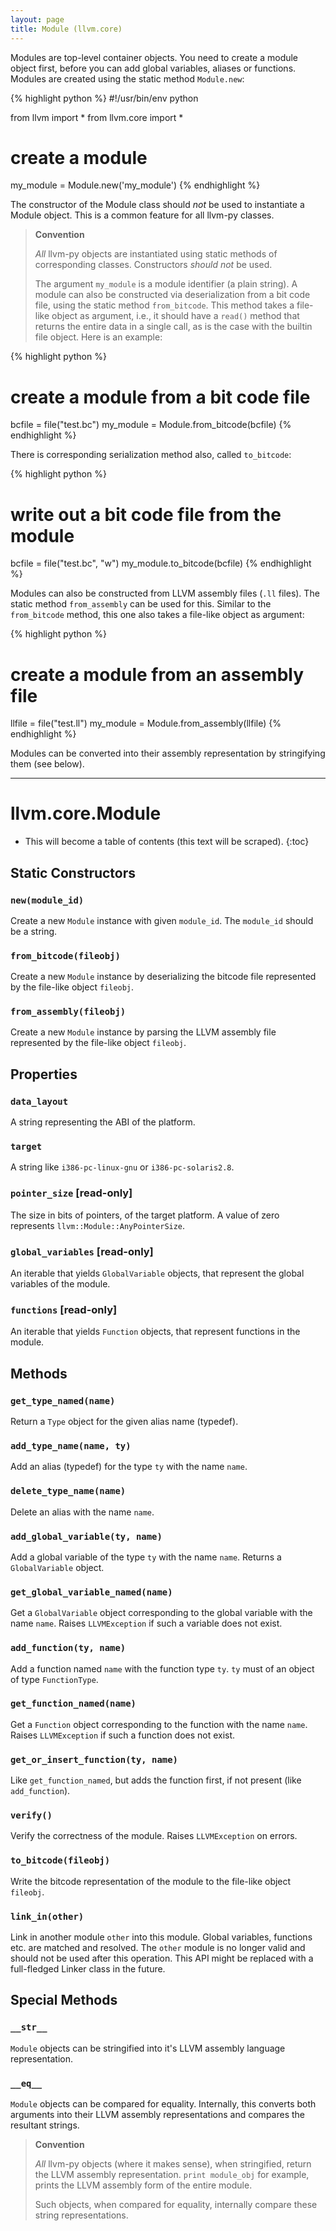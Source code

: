```yaml
---
layout: page
title: Module (llvm.core)
---
```


Modules are top-level container objects. You need to create a module
object first, before you can add global variables, aliases or functions.
Modules are created using the static method `Module.new`:

{% highlight python %}
#!/usr/bin/env python

from llvm import *
from llvm.core import *

# create a module
my_module = Module.new('my_module')
{% endhighlight %}

The constructor of the Module class should _not_ be used to instantiate
a Module object. This is a common feature for all llvm-py classes.

> **Convention**
>
> *All* llvm-py objects are instantiated using static methods of
> corresponding classes. Constructors _should not_ be used.
>
> The argument `my_module` is a module identifier (a plain string). A
> module can also be constructed via deserialization from a bit code file,
> using the static method `from_bitcode`. This method takes a file-like
> object as argument, i.e., it should have a `read()` method that returns
> the entire data in a single call, as is the case with the builtin file
> object. Here is an example:

{% highlight python %}
# create a module from a bit code file
bcfile = file("test.bc")
my_module = Module.from_bitcode(bcfile)
{% endhighlight %}

There is corresponding serialization method also, called `to_bitcode`:

{% highlight python %}
# write out a bit code file from the module
bcfile = file("test.bc", "w")
my_module.to_bitcode(bcfile)
{% endhighlight %}

Modules can also be constructed from LLVM assembly files (`.ll` files).
The static method `from_assembly` can be used for this. Similar to the
`from_bitcode` method, this one also takes a file-like object as
argument:

{% highlight python %}
# create a module from an assembly file
llfile = file("test.ll")
my_module = Module.from_assembly(llfile)
{% endhighlight %}

Modules can be converted into their assembly representation by
stringifying them (see below).

* * *


# llvm.core.Module

* This will become a table of contents (this text will be scraped).
{:toc}

## Static Constructors

### `new(module_id)`

Create a new `Module` instance with given `module_id`. The `module_id`
should be a string.

### `from_bitcode(fileobj)`

Create a new `Module` instance by deserializing the bitcode file
represented by the file-like object `fileobj`.

### `from_assembly(fileobj)`

Create a new `Module` instance by parsing the LLVM assembly file
represented by the file-like object `fileobj`.

## Properties

### `data_layout`

A string representing the ABI of the platform.

### `target`

A string like `i386-pc-linux-gnu` or `i386-pc-solaris2.8`.

### `pointer_size` \[read-only]

The size in bits of pointers, of the target platform. A value of
zero represents `llvm::Module::AnyPointerSize`.

### `global_variables` \[read-only]

An iterable that yields `GlobalVariable` objects, that represent
the global variables of the module.

### `functions` \[read-only]

An iterable that yields `Function` objects, that represent functions
in the module.

## Methods

### `get_type_named(name)`

Return a `Type` object for the given alias name (typedef).

### `add_type_name(name, ty)`

Add an alias (typedef) for the type `ty` with the name `name`.


### `delete_type_name(name)`

Delete an alias with the name `name`.

### `add_global_variable(ty, name)`

Add a global variable of the type `ty` with the name `name`.
Returns a `GlobalVariable` object.

### `get_global_variable_named(name)`

Get a `GlobalVariable` object corresponding to the global
variable with the name `name`. Raises `LLVMException` if such a
variable does not exist.

### `add_function(ty, name)`

Add a function named `name` with the function type `ty`. `ty` must
of an object of type `FunctionType`.

### `get_function_named(name)`

Get a `Function` object corresponding to the function with the name
`name`. Raises `LLVMException` if such a function does not exist.

### `get_or_insert_function(ty, name)`

Like `get_function_named`, but adds the function first, if not
present (like `add_function`).

### `verify()`

Verify the correctness of the module. Raises `LLVMException` on
errors.

### `to_bitcode(fileobj)`

Write the bitcode representation of the module to the file-like
object `fileobj`.

### `link_in(other)`

Link in another module `other` into this module. Global variables,
functions etc. are matched and resolved. The `other` module is no
longer valid and should not be used after this operation. This API
might be replaced with a full-fledged Linker class in the future.

## Special Methods


### `__str__`

`Module` objects can be stringified into it's LLVM assembly language
representation.

### `__eq__`

`Module` objects can be compared for equality. Internally, this
converts both arguments into their LLVM assembly representations and
compares the resultant strings.

> **Convention**
>
> *All* llvm-py objects (where it makes sense), when stringified, return
> the LLVM assembly representation. `print module_obj` for example,
> prints the LLVM assembly form of the entire module.
>
> Such objects, when compared for equality, internally compare these
> string representations.


